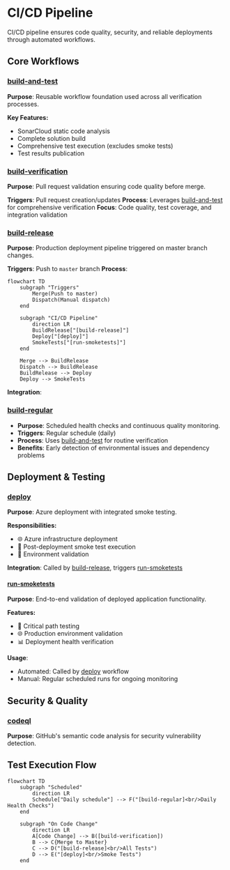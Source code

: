 # CI/CD Pipeline

CI/CD pipeline ensures code quality, security, and reliable deployments through automated workflows.

## Core Workflows

### [build-and-test](../.github/workflows/build-and-test.yml)
**Purpose**: Reusable workflow foundation used across all verification processes.

**Key Features:**

- SonarCloud static code analysis
- Complete solution build
- Comprehensive test execution (excludes smoke tests)
- Test results publication

### [build-verification](../.github/workflows/build-verification.yml)
**Purpose**: Pull request validation ensuring code quality before merge.

**Triggers**: Pull request creation/updates
**Process**: Leverages [build-and-test](#build-and-test) for comprehensive verification
**Focus**: Code quality, test coverage, and integration validation

### [build-release](../.github/workflows/build-release.yml)
**Purpose**: Production deployment pipeline triggered on master branch changes.

**Triggers**: Push to `master` branch
**Process**:

```mermaid
flowchart TD
    subgraph "Triggers"
        Merge(Push to master)
        Dispatch(Manual dispatch)
    end

    subgraph "CI/CD Pipeline"
        direction LR
        BuildRelease["[build-release]"]
        Deploy["[deploy]"]
        SmokeTests["[run-smoketests]"]
    end

    Merge --> BuildRelease
    Dispatch --> BuildRelease
    BuildRelease --> Deploy
    Deploy --> SmokeTests
```

**Integration**:

### [build-regular](../.github/workflows/build-regular.yml)

- **Purpose**: Scheduled health checks and continuous quality monitoring.
- **Triggers**: Regular schedule (daily)
- **Process**: Uses [build-and-test](#build-and-test) for routine verification
- **Benefits**: Early detection of environmental issues and dependency problems

## Deployment & Testing

### [deploy](../.github/workflows/deploy.yml)
**Purpose**: Azure deployment with integrated smoke testing.

**Responsibilities:**
- 🌐 Azure infrastructure deployment
- 🧪 Post-deployment smoke test execution
- 🔗 Environment validation

**Integration**: Called by [build-release](#build-release), triggers [run-smoketests](#run-smoketests)

#### [run-smoketests](../.github/workflows/run-smoketests.yml)
**Purpose**: End-to-end validation of deployed application functionality.

**Features:**
- 🎯 Critical path testing
- 🌐 Production environment validation
- 📊 Deployment health verification

**Usage**: 
- Automated: Called by [deploy](#deploy) workflow
- Manual: Regular scheduled runs for ongoing monitoring

## Security & Quality

### [codeql](../.github/workflows/codeql.yml)
**Purpose**: GitHub's semantic code analysis for security vulnerability detection.

## Test Execution Flow

```mermaid
flowchart TD
    subgraph "Scheduled"
        direction LR
        Schedule["Daily schedule"] --> F("[build-regular]<br/>Daily Health Checks")
    end

    subgraph "On Code Change"
        direction LR
        A[Code Change] --> B([build-verification])
        B --> C{Merge to Master}
        C --> D("[build-release]<br/>All Tests")
        D --> E("[deploy]<br/>Smoke Tests")
    end
```